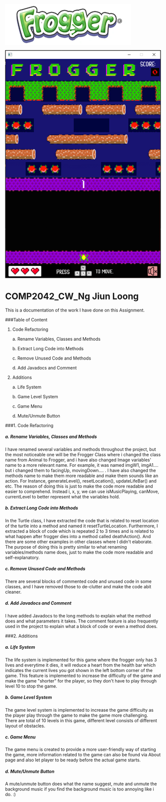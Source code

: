 ![Frogger Banner](../../resources/Frogger%20Banner.png)

![GamePhoto_1](../../resources/GamePhoto_1.png)
# COMP2042_CW_Ng Jiun Loong

This is a documentation of the work I have done on this Assignment.

###Table of Content
1. Code Refactoring
   
    a. Rename Variables, Classes and Methods
   
   b. Extract Long Code into Methods

    c. Remove Unused Code and Methods
   
   d. Add Javadocs and Comment
   

2. Additions
   
   a. Life System

    b. Game Level System

   c. Game Menu

   d. Mute/Unmute Button

###1. Code Refactoring
##### a. Rename Variables, Classes and Methods
I have renamed several variables and methods throughout the project, but the most noticeable one will be the Frogger Class where i changed the class name from Animal to Frogger, and i have also changed Image variables' name to a more relevant name. For example, it was named imgW1, imgA1.... but i changed them to facingUp, movingDown.... . I have also changed the methods name to make them more readable and make them sounds like an action. For Instance, generateLevel(), resetLocation(), updateLifeBar() and etc.
The reason of doing this is just to make the code more readable and easier to comprehend. Instead i, x, y, we can use isMusicPlaying, canMove, currentLevel to better represent what the variables hold.
##### b. Extract Long Code into Methods
In the Turtle class, I have extracted the code that is related to reset location of the turtle into a method and named it resetTurtleLocation. Furthermore, I extracted a block of code which is repeated 2 to 3 times and is related to what happen after frogger dies into a method called deathAction(). And there are some other examples in other classes where I didn't elaborate. The purpose of doing this is pretty similar to what renaming variables/methods name does, just to make the code more readable and self-explanatory.
##### c. Remove Unused Code and Methods
There are several blocks of commented code and unused code in some classes, and I have removed those to de-clutter and make the code abit cleaner.
##### d. Add Javadocs and Comment
I have added Javadocs to the long methods to explain what the method does and what parameters it takes. The comment feature is also frequently used in the project to explain what a block of code or even a method does.

###2. Additions
##### a. Life System
The life system is implemented for this game where the frogger only has 3 lives and everytime it dies, it will reduce a heart from the health bar which indicates the current lives you got shown in the left bottom corner of the game. This feature is implemented to increase the difficulty of the game and make the game "shorter" for the player, so they don't have to play through level 10 to stop the game.
##### b. Game Level System
The game level system is implemented to increase the game difficulty as the player play through the game to make the game more challenging. There are total of 10 levels in this game, different level consists of different layout of obstacles.
##### c. Game Menu
The game menu is created to provide a more user-friendly way of starting the game, more information related to the game can also be found via About page and also let player to be ready before the actual game starts.
##### d. Mute/Unmute Button
A mute/unmute button does what the name suggest, mute and unmute the background music if you find the background music is too annoying like i do. :)